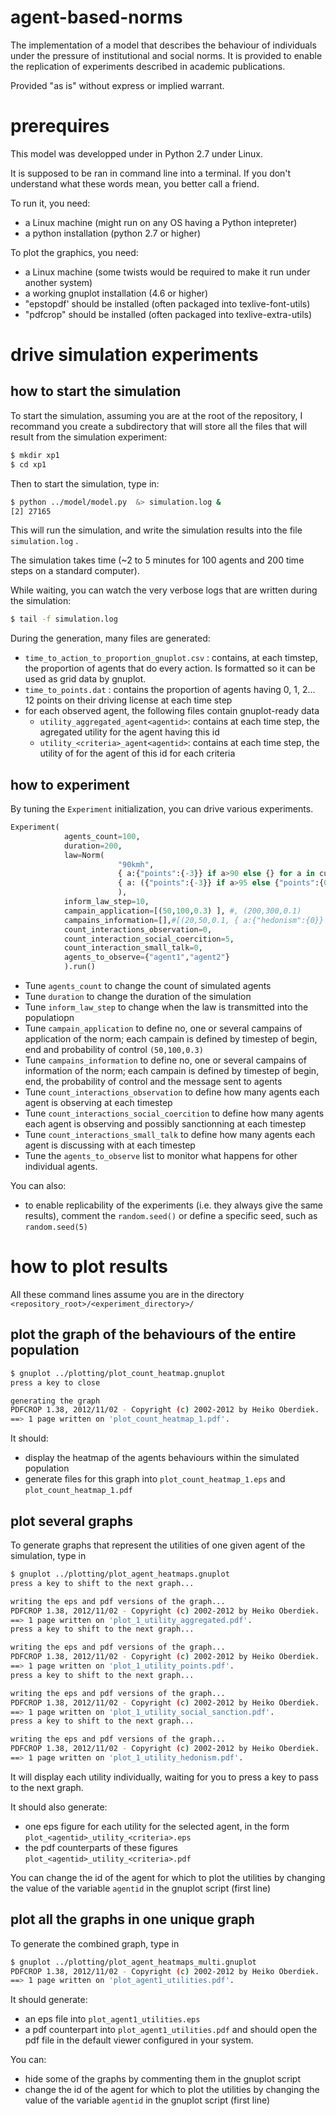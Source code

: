# agent-based-norms

The implementation of a model that describes the behaviour of individuals under the pressure of institutional and social norms.
It is provided to enable the replication of experiments described in academic publications.

Provided "as is" without express or implied warrant.

# prerequires

This model was developped under in Python 2.7 under Linux. 

It is supposed to be ran in command line into a terminal. If you don't understand what these words mean, you better call a friend. 

To run it, you need:
* a Linux machine (might run on any OS having a Python intepreter)
* a python installation (python 2.7 or higher)

To plot the graphics, you need:
* a Linux machine (some twists would be required to make it run under another system)
* a working gnuplot installation (4.6 or higher)
* "epstopdf' should be installed (often packaged into texlive-font-utils)
* "pdfcrop" should be installed (often packaged into texlive-extra-utils)

# drive simulation experiments

## how to start the simulation

To start the simulation, assuming you are at the root of the repository, I recommand you create a subdirectory that will store all the files 
that will result from the simulation experiment:

```bash
$ mkdir xp1
$ cd xp1
```

Then to start the simulation, type in:
```bash
$ python ../model/model.py  &> simulation.log &
[2] 27165
```

This will run the simulation, and write the simulation results into the file `simulation.log` .

The simulation takes time (~2 to 5 minutes for 100 agents and 200 time steps on a standard computer). 

While waiting, you can watch the very verbose logs that are written during the simulation:
```bash
$ tail -f simulation.log 
```
During the generation, many files are generated:
* `time_to_action_to_proportion_gnuplot.csv` : contains, at each timstep, the proportion of agents that do every action. Is formatted so it can be used as grid data by gnuplot. 
* `time_to_points.dat` : contains the proportion of agents having 0, 1, 2... 12 points on their driving license at each time step
* for each observed agent, the following files contain gnuplot-ready data
    * `utility_aggregated_agent<agentid>`: contains at each time step, the agregated utility for the agent having this id 
    * `utility_<criteria>_agent<agentid>`: contains at each time step, the utility of for the agent of this id for each criteria 

## how to experiment

By tuning the `Experiment` initialization, you can drive various experiments.

```python
Experiment(
            agents_count=100,
            duration=200, 
            law=Norm(
                        "90kmh", 
                        { a:{"points":{-3}} if a>90 else {} for a in current_model.actions},
                        { a: ({"points":{-3}} if a>95 else {"points":{0}} ) for a in current_model.actions}
                        ),
            inform_law_step=10,
            campain_application=[(50,100,0.3) ], #, (200,300,0.1)
            campains_information=[],#[(20,50,0.1, { a:{"hedonism":{0}} if a>100 else {} for a in current_model.actions})],
            count_interactions_observation=0, 
            count_interaction_social_coercition=5, 
            count_interaction_small_talk=0,
            agents_to_observe={"agent1","agent2"}
            ).run()
```

* Tune `agents_count` to change the count of simulated agents
* Tune `duration` to change the duration of the simulation
* Tune `inform_law_step` to change when the law is transmitted into the populatiopn
* Tune `campain_application` to define no, one or several campains of application of the norm; each campain is defined by timestep of begin, end and probability of control `(50,100,0.3)` 
* Tune `campains_information` to define no, one or several campains of information of the norm; each campain is defined by timestep of begin, end, the probability of control and the message sent to agents
* Tune `count_interactions_observation` to define how many agents each agent is observing at each timestep
* Tune `count_interactions_social_coercition` to define how many agents each agent is observing and possibly sanctionning at each timestep
* Tune `count_interactions_small_talk` to define how many agents each agent is discussing with at each timestep
* Tune the `agents_to_observe` list to monitor what happens for other individual agents. 

You can also:
* to enable replicability of the experiments (i.e. they always give the same results), comment the `random.seed()` or define a specific seed, such as `random.seed(5)` 

# how to plot results

All these command lines assume you are in the directory `<repository_root>/<experiment_directory>/`


## plot the graph of the behaviours of the entire population

```bash
$ gnuplot ../plotting/plot_count_heatmap.gnuplot 
press a key to close

generating the graph
PDFCROP 1.38, 2012/11/02 - Copyright (c) 2002-2012 by Heiko Oberdiek.
==> 1 page written on 'plot_count_heatmap_1.pdf'.

```

It should:
* display the heatmap of the agents behaviours within the simulated population
* generate files for this graph into `plot_count_heatmap_1.eps` and `plot_count_heatmap_1.pdf`


## plot several graphs 

To generate graphs that represent the utilities of one given agent of the simulation, type in 
```bash
$ gnuplot ../plotting/plot_agent_heatmaps.gnuplot 
press a key to shift to the next graph...

writing the eps and pdf versions of the graph...
PDFCROP 1.38, 2012/11/02 - Copyright (c) 2002-2012 by Heiko Oberdiek.
==> 1 page written on 'plot_1_utility_aggregated.pdf'.
press a key to shift to the next graph...

writing the eps and pdf versions of the graph...
PDFCROP 1.38, 2012/11/02 - Copyright (c) 2002-2012 by Heiko Oberdiek.
==> 1 page written on 'plot_1_utility_points.pdf'.
press a key to shift to the next graph...

writing the eps and pdf versions of the graph...
PDFCROP 1.38, 2012/11/02 - Copyright (c) 2002-2012 by Heiko Oberdiek.
==> 1 page written on 'plot_1_utility_social_sanction.pdf'.
press a key to shift to the next graph...

writing the eps and pdf versions of the graph...
PDFCROP 1.38, 2012/11/02 - Copyright (c) 2002-2012 by Heiko Oberdiek.
==> 1 page written on 'plot_1_utility_hedonism.pdf'.

```

It will display each utility individually, waiting for you to press a key to pass to the next graph. 

It should also generate:
* one eps figure for each utility for the selected agent, in the form `plot_<agentid>_utility_<criteria>.eps`
* the pdf counterparts of these figures `plot_<agentid>_utility_<criteria>.pdf`

You can change the id of the agent for which to plot the utilities by changing the value of the variable `agentid` in the gnuplot script (first line)


## plot all the graphs in one unique graph

To generate the combined graph, type in 
```bash
$ gnuplot ../plotting/plot_agent_heatmaps_multi.gnuplot 
PDFCROP 1.38, 2012/11/02 - Copyright (c) 2002-2012 by Heiko Oberdiek.
==> 1 page written on 'plot_agent1_utilities.pdf'.
```
It should generate:
* an eps file into `plot_agent1_utilities.eps`
* a pdf counterpart into `plot_agent1_utilities.pdf`
and should open the pdf file in the default viewer configured in your system.

You can:
* hide some of the graphs by commenting them in the gnuplot script
* change the id of the agent for which to plot the utilities by changing the value of the variable `agentid` in the gnuplot script (first line)


